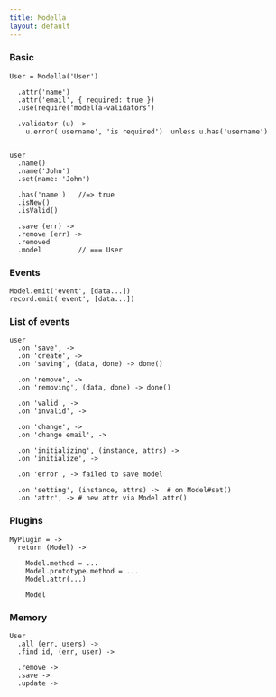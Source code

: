 ```yaml
---
title: Modella
layout: default
---
```


### Basic

    
    User = Modella('User')

      .attr('name')
      .attr('email', { required: true })
      .use(require('modella-validators')

      .validator (u) ->
        u.error('username', 'is required')  unless u.has('username')


    user
      .name()
      .name('John')
      .set(name: 'John')

      .has('name')   //=> true
      .isNew()
      .isValid()

      .save (err) ->
      .remove (err) ->
      .removed
      .model         // === User

### Events

    Model.emit('event', [data...])
    record.emit('event', [data...])

### List of events

    user
      .on 'save', ->
      .on 'create', ->
      .on 'saving', (data, done) -> done()

      .on 'remove', ->
      .on 'removing', (data, done) -> done()

      .on 'valid', ->
      .on 'invalid', ->

      .on 'change', ->
      .on 'change email', ->

      .on 'initializing', (instance, attrs) ->
      .on 'initialize', ->

      .on 'error', -> failed to save model

      .on 'setting', (instance, attrs) ->  # on Model#set()
      .on 'attr', -> # new attr via Model.attr()

### Plugins

    MyPlugin = ->
      return (Model) ->

        Model.method = ...
        Model.prototype.method = ...
        Model.attr(...)

        Model

### Memory

    User
      .all (err, users) ->
      .find id, (err, user) ->

      .remove ->
      .save ->
      .update ->

